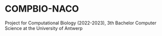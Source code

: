 # COMPBIO-NACO

Project for Computational Biology (2022-2023), 3th Bachelor Computer Science at the University of Antwerp
